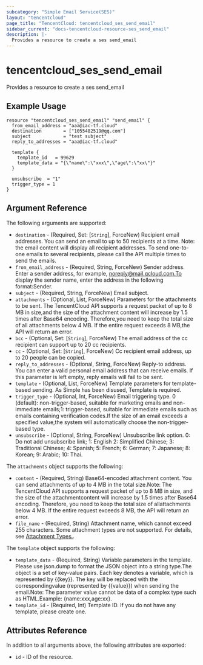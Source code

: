 ```yaml
---
subcategory: "Simple Email Service(SES)"
layout: "tencentcloud"
page_title: "TencentCloud: tencentcloud_ses_send_email"
sidebar_current: "docs-tencentcloud-resource-ses_send_email"
description: |-
  Provides a resource to create a ses send_email
---
```


# tencentcloud_ses_send_email

Provides a resource to create a ses send_email

## Example Usage

```hcl
resource "tencentcloud_ses_send_email" "send_email" {
  from_email_address = "aaa@iac-tf.cloud"
  destination        = ["1055482519@qq.com"]
  subject            = "test subject"
  reply_to_addresses = "aaa@iac-tf.cloud"

  template {
    template_id   = 99629
    template_data = "{\"name\":\"xxx\",\"age\":\"xx\"}"
  }

  unsubscribe  = "1"
  trigger_type = 1
}
```

## Argument Reference

The following arguments are supported:

* `destination` - (Required, Set: [`String`], ForceNew) Recipient email addresses. You can send an email to up to 50 recipients at a time. Note: the email content will display all recipient addresses. To send one-to-one emails to several recipients, please call the API multiple times to send the emails.
* `from_email_address` - (Required, String, ForceNew) Sender address. Enter a sender address, for example, noreply@mail.qcloud.com.To display the sender name, enter the address in the following format:Sender.
* `subject` - (Required, String, ForceNew) Email subject.
* `attachments` - (Optional, List, ForceNew) Parameters for the attachments to be sent. The TencentCloud API supports a request packet of up to 8 MB in size,and the size of the attachment content will increase by 1.5 times after Base64 encoding. Therefore,you need to keep the total size of all attachments below 4 MB. If the entire request exceeds 8 MB,the API will return an error.
* `bcc` - (Optional, Set: [`String`], ForceNew) The email address of the cc recipient can support up to 20 cc recipients.
* `cc` - (Optional, Set: [`String`], ForceNew) Cc recipient email address, up to 20 people can be copied.
* `reply_to_addresses` - (Optional, String, ForceNew) Reply-to address. You can enter a valid personal email address that can receive emails. If this parameter is left empty, reply emails will fail to be sent.
* `template` - (Optional, List, ForceNew) Template parameters for template-based sending. As Simple has been disused, Template is required.
* `trigger_type` - (Optional, Int, ForceNew) Email triggering type. 0 (default): non-trigger-based, suitable for marketing emails and non-immediate emails;1: trigger-based, suitable for immediate emails such as emails containing verification codes.If the size of an email exceeds a specified value,the system will automatically choose the non-trigger-based type.
* `unsubscribe` - (Optional, String, ForceNew) Unsubscribe link option.  0: Do not add unsubscribe link; 1: English 2: Simplified Chinese;  3: Traditional Chinese; 4: Spanish; 5: French;  6: German; 7: Japanese; 8: Korean;  9: Arabic; 10: Thai.

The `attachments` object supports the following:

* `content` - (Required, String) Base64-encoded attachment content. You can send attachments of up to 4 MB in the total size.Note: The TencentCloud API supports a request packet of up to 8 MB in size, and the size of the attachmentcontent will increase by 1.5 times after Base64 encoding. Therefore, you need to keep the total size of allattachments below 4 MB. If the entire request exceeds 8 MB, the API will return an error.
* `file_name` - (Required, String) Attachment name, which cannot exceed 255 characters. Some attachment types are not supported. For details, see [Attachment Types.](https://www.tencentcloud.com/document/product/1084/42373?has_map=1).

The `template` object supports the following:

* `template_data` - (Required, String) Variable parameters in the template. Please use json.dump to format the JSON object into a string type.The object is a set of key-value pairs. Each key denotes a variable, which is represented by {{key}}. The key will be replaced with the correspondingvalue (represented by {{value}}) when sending the email.Note: The parameter value cannot be data of a complex type such as HTML.Example: {name:xxx,age:xx}.
* `template_id` - (Required, Int) Template ID. If you do not have any template, please create one.

## Attributes Reference

In addition to all arguments above, the following attributes are exported:

* `id` - ID of the resource.



